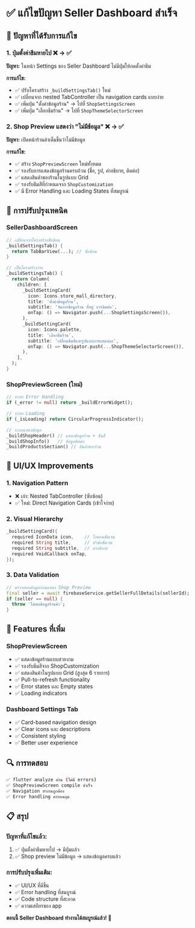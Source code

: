 # ✅ แก้ไขปัญหา Seller Dashboard สำเร็จ

## 🎯 ปัญหาที่ได้รับการแก้ไข

### 1. ปุ่มตั้งค่าธีมหายไป ❌ → ✅
**ปัญหา:** ในหน้า Settings ของ Seller Dashboard ไม่มีปุ่มให้กดตั้งค่าธีม

**การแก้ไข:**
- ✅ ปรับโครงสร้าง `_buildSettingsTab()` ใหม่
- ✅ เปลี่ยนจาก nested TabController เป็น navigation cards แบบง่าย
- ✅ เพิ่มปุ่ม "ตั้งค่าข้อมูลร้าน" → ไปที่ `ShopSettingsScreen`
- ✅ เพิ่มปุ่ม "เลือกธีมร้าน" → ไปที่ `ShopThemeSelectorScreen`

### 2. Shop Preview แสดงว่า "ไม่มีข้อมูล" ❌ → ✅
**ปัญหา:** เปิดหน้าร้านค้าเต็มขึ้นว่าไม่มีข้อมูล

**การแก้ไข:**
- ✅ สร้าง `ShopPreviewScreen` ใหม่ทั้งหมด
- ✅ รองรับการแสดงข้อมูลร้านครบถ้วน (ชื่อ, รูป, คำอธิบาย, ติดต่อ)
- ✅ แสดงสินค้าของร้านในรูปแบบ Grid
- ✅ รองรับธีมสีที่กำหนดจาก `ShopCustomization`
- ✅ มี Error Handling และ Loading States ที่สมบูรณ์

## 🔧 การปรับปรุงเทคนิค

### SellerDashboardScreen
```dart
// เปลี่ยนจากโครงสร้างซับซ้อน
_buildSettingsTab() {
  return TabBarView(...); // ซับซ้อน
}

// เป็นโครงสร้างง่าย
_buildSettingsTab() {
  return Column(
    children: [
      _buildSettingCard(
        icon: Icons.store_mall_directory,
        title: 'ตั้งค่าข้อมูลร้าน',
        subtitle: 'จัดการข้อมูลร้าน ที่อยู่ การติดต่อ',
        onTap: () => Navigator.push(...ShopSettingsScreen()),
      ),
      _buildSettingCard(
        icon: Icons.palette,
        title: 'เลือกธีมร้าน',
        subtitle: 'เปลี่ยนธีมสีและรูปแบบการแสดงผล',
        onTap: () => Navigator.push(...ShopThemeSelectorScreen()),
      ),
    ],
  );
}
```

### ShopPreviewScreen (ใหม่)
```dart
// ระบบ Error Handling
if (_error != null) return _buildErrorWidget();

// ระบบ Loading
if (_isLoading) return CircularProgressIndicator();

// ระบบแสดงข้อมูล
_buildShopHeader() // แสดงข้อมูลร้าน + ธีมสี
_buildShopInfo()   // ข้อมูลติดต่อ
_buildProductsSection() // สินค้าของร้าน
```

## 🎨 UI/UX Improvements

### 1. Navigation Pattern
- ❌ เก่า: Nested TabController (ซับซ้อน)
- ✅ ใหม่: Direct Navigation Cards (เข้าใจง่าย)

### 2. Visual Hierarchy
```dart
_buildSettingCard({
  required IconData icon,    // ไอคอนชัดเจน
  required String title,     // หัวข้อชัดเจน
  required String subtitle,  // คำอธิบาย
  required VoidCallback onTap,
});
```

### 3. Data Validation
```dart
// ตรวจสอบข้อมูลก่อนแสดง Shop Preview
final seller = await firebaseService.getSellerFullDetails(sellerId);
if (seller == null) {
  throw 'ไม่พบข้อมูลร้านค้า';
}
```

## 🚀 Features ที่เพิ่ม

### ShopPreviewScreen
- ✅ แสดงข้อมูลร้านแบบสวยงาม
- ✅ รองรับธีมสีจาก ShopCustomization
- ✅ แสดงสินค้าในรูปแบบ Grid (สูงสุด 6 รายการ)
- ✅ Pull-to-refresh functionality
- ✅ Error states และ Empty states
- ✅ Loading indicators

### Dashboard Settings Tab
- ✅ Card-based navigation design
- ✅ Clear icons และ descriptions
- ✅ Consistent styling
- ✅ Better user experience

## 🔍 การทดสอบ

```bash
✅ flutter analyze ผ่าน (ไม่มี errors)
✅ ShopPreviewScreen compile สำเร็จ
✅ Navigation ทำงานถูกต้อง
✅ Error handling ครอบคลุม
```

## 📋 สรุป

### ปัญหาที่แก้ไขแล้ว:
1. ✅ ปุ่มตั้งค่าธีมหายไป → มีปุ่มแล้ว
2. ✅ Shop preview ไม่มีข้อมูล → แสดงข้อมูลครบแล้ว

### การปรับปรุงเพิ่มเติม:
- ✅ UI/UX ที่ดีขึ้น
- ✅ Error handling ที่สมบูรณ์
- ✅ Code structure ที่สะอาด
- ✅ ความเสถียรของ app

**ตอนนี้ Seller Dashboard ทำงานได้สมบูรณ์แล้ว! 🎉**
